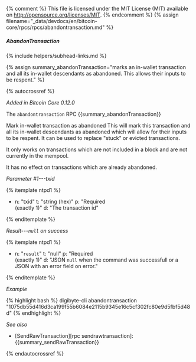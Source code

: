 {% comment %}
This file is licensed under the MIT License (MIT) available on
http://opensource.org/licenses/MIT.
{% endcomment %}
{% assign filename="_data/devdocs/en/bitcoin-core/rpcs/rpcs/abandontransaction.md" %}

##### AbandonTransaction
{% include helpers/subhead-links.md %}

{% assign summary_abandonTransaction="marks an in-wallet transaction and all its in-wallet descendants as abandoned. This allows their inputs to be respent." %}

{% autocrossref %}

*Added in Bitcoin Core 0.12.0*

The `abandontransaction` RPC {{summary_abandonTransaction}}

Mark in-wallet transaction <txid> as abandoned
This will mark this transaction and all its in-wallet descendants as abandoned which will allow
for their inputs to be respent.  It can be used to replace "stuck" or evicted transactions.

It only works on transactions which are not included in a block and are not currently in the mempool.

It has no effect on transactions which are already abandoned.

*Parameter #1---txid*

{% itemplate ntpd1 %}
- n: "txid"
  t: "string (hex)"
  p: "Required<br>(exactly 1)"
  d: "The transaction id"

{% enditemplate %}

*Result---`null` on success*

{% itemplate ntpd1 %}
- n: "`result`"
  t: "null"
  p: "Required<br>(exactly 1)"
  d: "JSON `null` when the command was successfull or a JSON with an error field on error."

{% enditemplate %}

*Example*

{% highlight bash %}
digibyte-cli abandontransaction "1075db55d416d3ca199f55b6084e2115b9345e16c5cf302fc80e9d5fbf5d48d"
{% endhighlight %}

*See also*

* [SendRawTransaction][rpc sendrawtransaction]: {{summary_sendRawTransaction}}

{% endautocrossref %}
